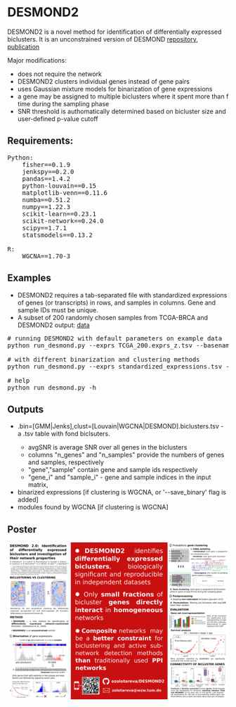 # DESMOND2

DESMOND2 is a novel method for identification of differentially expressed biclusters.
It is an unconstrained version of DESMOND [repository](https://github.com/ozolotareva/DESMOND), [publication](https://academic.oup.com/bioinformatics/article/37/12/1691/6039116?login=true)

Major modifications:
 * does not require the network 
 * DESMOND2 clusters individual genes instead of gene pairs
 * uses Gaussian mixture models for binarization of gene expressions
 * a gene may be assigned to multiple biclusters where it spent more than f time during the sampling phase
 * SNR threshold is authomatically determined based on bicluster size and user-defined p-value cutoff

## Requirements:
<pre>
Python:
    fisher==0.1.9
    jenkspy==0.2.0
    pandas==1.4.2
    python-louvain==0.15
    matplotlib-venn==0.11.6
    numba==0.51.2
    numpy==1.22.3
    scikit-learn==0.23.1
    scikit-network==0.24.0
    scipy==1.7.1
    statsmodels==0.13.2

R:
    WGCNA==1.70-3
</pre>

## Examples
* DESMOND2 requires a tab-separated file with standardized expressions of genes (or transcripts) in rows, and samples in columns. Gene and sample IDs must be unique. 
* A subset of 200 randomly chosen samples from TCGA-BRCA and DESMOND2 output:
[data](https://drive.google.com/file/d/1GXR_1ErIPtQkEOxE66at0uqQN76qNG7a/view?usp=sharing)

<pre>
# running DESMOND2 with default parameters on example data
python run_desmond.py --exprs TCGA_200.exprs_z.tsv --basename TCGA_200_results

# with different binarization and clustering methods
python run_desmond.py --exprs standardized_expressions.tsv --basename results --binarization Jenks --clustering WGCNA

# help
python run_desmond.py -h
</pre>

## Outputs
* <basename>.bin=[GMM|Jenks],clust=[Louvain|WGCNA|DESMOND].biclusters.tsv - a .tsv table with fond biclsuters.
    - avgSNR is average SNR over all genes in the biclusters
    - columns "n_genes" and "n_samples" provide the numbers of genes and samples, respectively 
    - "gene","sample" contain gene and sample ids respectively
    - "gene_i" and  "sample_i" - gene and sample indices in the input matrix,  
* binarized expressions [if clustering is WGCNA,  or  '--save_binary' flag is added]
* modules found by WGCNA [if clustering is WGCNA]

## Poster
![./poster/DESMOND2.pdf](./poster/DESMOND2.png)
